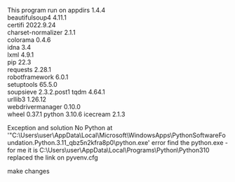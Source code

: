 This program run on
appdirs            1.4.4      
beautifulsoup4     4.11.1     
certifi            2022.9.24  
charset-normalizer 2.1.1      
colorama           0.4.6      
idna               3.4        
lxml               4.9.1      
pip                22.3       
requests           2.28.1     
robotframework     6.0.1      
setuptools         65.5.0     
soupsieve          2.3.2.post1
tqdm               4.64.1     
urllib3            1.26.12    
webdrivermanager   0.10.0     
wheel              0.37.1 
python             3.10.6
icecream           2.1.3

Exception and solution
No Python at '"C:\Users\user\AppData\Local\Microsoft\WindowsApps\PythonSoftwareFoundation.Python.3.11_qbz5n2kfra8p0\python.exe' error
find the python.exe - for me it is C:\Users\user\AppData\Local\Programs\Python\Python310
replaced the link on pyvenv.cfg

make changes